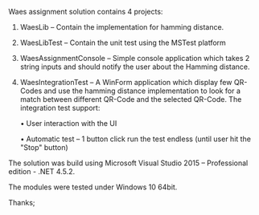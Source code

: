 
Waes assignment solution contains 4 projects:
1)	WaesLib – Contain the implementation for hamming distance.

2)	WaesLibTest – Contain the unit test using the MSTest platform


3)	WaesAssignmentConsole – Simple console application which takes 2 string inputs and should notify the user about the Hamming distance.

4)	WaesIntegrationTest – A WinForm application which display few QR-Codes and use the hamming distance implementation to look for a match between different QR-Code and the selected QR-Code.
The integration test support:

      •	User interaction with the UI
      
      •	 Automatic test – 1 button click run the test endless (until user hit the "Stop" button)


The solution was build using Microsoft Visual Studio 2015 – Professional edition - .NET 4.5.2.

The modules were tested under Windows 10 64bit.

Thanks;
